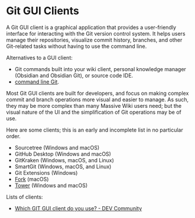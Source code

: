 # Git GUI Clients

A Git GUI client is a graphical application that provides a user-friendly interface for interacting with the Git version control system. It helps users manage their repositories, visualize commit history, branches, and other Git-related tasks without having to use the command line.

Alternatives to a GUI client:

- Git commands built into your wiki client, personal knowledge manager (Obsidian and Obsidian Git), or source code IDE.
- [command line Git](https://git-scm.com/book/en/v2/Getting-Started-The-Command-Line).

Most Git GUI clients are built for developers, and focus on making complex commit and branch operations more visual and easier to manage.  As such, they may be more complex than many Massive Wiki users need; but the visual nature of the UI and the simplification of Git operations may be of use.

Here are some clients; this is an early and incomplete list in no particular order.

-  Sourcetree (Windows and macOS)
- GitHub Desktop (Windows and macOS)
- GitKraken (Windows, macOS, and Linux)
- SmartGit (Windows, macOS, and Linux)
- Git Extensions (Windows)
- [Fork](https://git-fork.com) (macOS)
- [Tower](https://git-tower.com/) (Windows and macOS)

Lists of clients:

- [Which GIT GUI client do you use? - DEV Community](https://dev.to/madza/what-git-gui-client-do-you-use-3h9h/comments)
